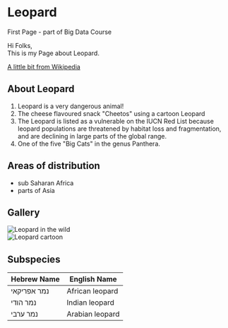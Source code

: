# Leopard
First Page - part of Big Data Course

Hi Folks,  
This is my Page about Leopard.

[A little bit from Wikipedia](https://en.wikipedia.org/wiki/Leopard)

## About Leopard
1. Leopard is a very dangerous animal!
2. The cheese flavoured snack "Cheetos" using a cartoon Leopard
3. The Leopard is listed as a vulnerable on the IUCN Red List because leopard populations are threatened by habitat loss and fragmentation, and are declining in large parts of the global range.
4. One of the five "Big Cats" in the genus Panthera.
## Areas of distribution
- sub Saharan Africa
- parts of Asia

## Gallery
![Leopard in the wild](/images/leopard.jpg)  
![Leopard cartoon](/images/Leopard%20Cartoon.png)

## Subspecies  
Hebrew Name | English Name
------------|--------------
נמר אפריקאי | African leopard
נמר הודי | Indian leopard
נמר ערבי | Arabian leopard
